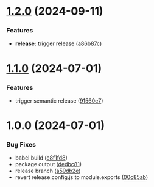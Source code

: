 # [1.2.0](https://github.com/9to5/urql-absinthe-upload-exchange/compare/v1.1.0...v1.2.0) (2024-09-11)


### Features

* **release:** trigger release ([a86b87c](https://github.com/9to5/urql-absinthe-upload-exchange/commit/a86b87c116e1cc6598d48e19a94baeda05e44369))

# [1.1.0](https://github.com/9to5/urql-absinthe-upload-exchange/compare/v1.0.0...v1.1.0) (2024-07-01)


### Features

* trigger semantic release ([91560e7](https://github.com/9to5/urql-absinthe-upload-exchange/commit/91560e7972d286f6aeaaeb106a62d50642479cf8))

# 1.0.0 (2024-07-01)


### Bug Fixes

* babel build ([e8f1fd8](https://github.com/9to5/urql-absinthe-upload-exchange/commit/e8f1fd89f588d72e71b58a73a4e9b4981ff3da38))
* package output ([dedbc81](https://github.com/9to5/urql-absinthe-upload-exchange/commit/dedbc815de8cfafa6b89ea6c30de57f62a064cda))
* release branch ([a59db2e](https://github.com/9to5/urql-absinthe-upload-exchange/commit/a59db2e631d63c57ffa7257daf2a9329aa4a63af))
* revert release.config.js to module.exports ([00c85ab](https://github.com/9to5/urql-absinthe-upload-exchange/commit/00c85aba588314866c76eaa444943123ab451d4f))
